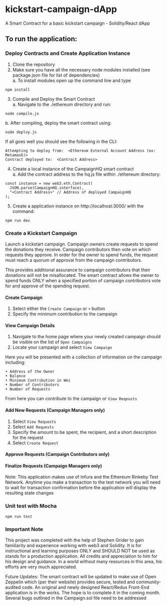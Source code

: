 # kickstart-campaign-dApp
A Smart Contract for a basic kickstart campaign - Solidity/React dApp 

## To run the application: 
  ### Deploy Contracts and Create Application Instance 
  1. Clone the repository
  2. Make sure you have all the necessary node modules installed (see package.json file for list of dependencies)  
   a. To install modules open up the command line and type 
  
    npm install
    
  3. Compile and Deploy the Smart Contract  
   a. Navigate to the ./ethereum directory and run:
    
    node compile.js
   
   b. After compiling, deploy the smart contract using:
   
    node deploy.js
    
   If all goes well you should see the following in the CLI:  
  
    Attempting to deploy from:  <Ethereum External Account Address (ex: Metamask)>
    Contract deployed to:  <Contract Address>
  
  
  4. Create a local instance of the CampaignHQ smart contract  
    a. Add the contract address to the hq.js file within ./ethereum directory:
   
    const instance = new web3.eth.Contract(
      JSON.parse(CampaignHQ.interface),
      "<Contract Address>" // Address of deployed CampaignHQ
    );
  
  5. Create a application instance on http://localhost:3000/ with the command:
    
    npm run dev
      
  ### Create a Kickstart Campaign 
  Launch a kickstart campaign. Campaign owners create requests to spend the donations 
  they receive. Campaign contributors then vote on which requests they approve. 
  In order for the owner to spend funds, the request must reach a quorum of approval from the campaign contributors. 
 
  This provides additional assurance to campaign contributors that their donations will not be misallocated. 
  The smart contract allows the owner to spend funds ONLY when a specified portion of campaign contributors vote for 
  and approve of the spending request.  
  
  #### Create Campaign 
  1. Select either the `Create Campaign` or `+` button
  2. Specify the minimum contribution to the campaign 
    
  #### View Campaign Details 
  1. Navigate to the home page where your newly created campaign should be visible on the list of `Open Campaigns`
  2. Locate your campaign and select `View Campaign`
  
  Here you will be presented with a collection of information on the campaign including:
    
    • Address of the Owner
    • Balance
    • Minimum Contribution in Wei
    • Number of Contributors
    • Number of Requests
    
  From here you can contribute to the campaign or `View Reqeusts`
  
  #### Add New Requests (Campaign Managers only) 
  1. Select `View Requests`
  2. Select `Add Requests`
  3. Specify the amount to be spent, the recipient, and a short description for the request
  4. Select `Create Request`
  
  #### Approve Requests (Campaign Contributors only)
  #### Finalize Requests (Campaign Managers only)
  
  Note: This application makes use of Infura and the Ethereum Rinkeby Test Network. Anytime you make a transaction to the
  test network you will need to wait for transaction confirmation before the application will display the resulting
  state changes
  
  
  ### Unit test with Mocha  
    npm run test
    
  ### Important Note
  This project was completed with the help of Stephen Grider to gain familiarity and experience working with web3 and Solidity. 
  It is for instructional and learning purposes ONLY and SHOULD NOT be used as stands for a production application.
  All credits and appreciation to him for his design and guidance. In a world without many resources in this area, 
  his efforts are very much appreciated.  
  
  Future Updates:
  The smart contract will be updated to make use of Open Zeppelin which (per their website) provides secure, tested and 
  community-audited code. An original and newly designed React/Redux Front-End application is in the works. The hope is 
  to complete it in the coming month. Several bugs outlined in the Campaign.sol file need to be addressed
